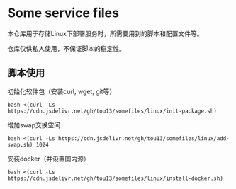 # Some service files

本仓库用于存储Linux下部署服务时，所需要用到的脚本和配置文件等。

仓库仅供私人使用，不保证脚本的稳定性。

## 脚本使用
初始化软件包（安装curl, wget, git等）
```
bash <(curl -Ls https://cdn.jsdelivr.net/gh/tou13/somefiles/linux/init-package.sh)
```
增加swap交换空间
```
bash <(curl -Ls https://cdn.jsdelivr.net/gh/tou13/somefiles/linux/add-swap.sh) 1024
```
安装docker（并设置国内源）
```
bash <(curl -Ls https://cdn.jsdelivr.net/gh/tou13/somefiles/linux/install-docker.sh)
```